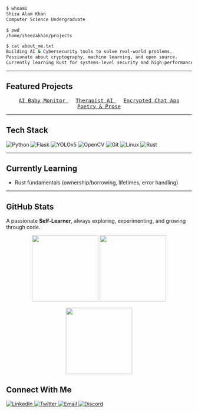 
```bash
$ whoami
Shiza Alam Khan
Computer Science Undergraduate 

$ pwd
/home/sheezakhan/projects

$ cat about_me.txt
Building AI & Cybersecurity tools to solve real-world problems.
Passionate about cryptography, machine learning, and open source.
Currently learning Rust for systems-level security and high-performance tooling.
````

---

## Featured Projects

<p align="center">
  <a href="https://github.com/SheezaAlam/AI-Powered-Baby-Monitoring-System" style="margin: 0 10px;">
    <kbd> AI Baby Monitor </kbd>
  </a>
  <a href="https://github.com/SheezaAlam/Therapist-Model" style="margin: 0 10px;">
    <kbd> Therapist AI </kbd>
  </a>
  <a href="https://github.com/SheezaAlam/encrypted_chatapp_using_RSA_AES_Python" style="margin: 0 10px;">
    <kbd> Encrypted Chat App </kbd>
  </a>
  <a href="https://github.com/SheezaAlam/poetry-prose" style="margin: 0 10px;">
    <kbd> Poetry & Prose </kbd>
  </a>
</p>

---

## Tech Stack

<p>
  <img alt="Python" src="https://img.shields.io/badge/Python-3776AB?style=for-the-badge&logo=python&logoColor=white" />
  <img alt="Flask" src="https://img.shields.io/badge/Flask-000000?style=for-the-badge&logo=flask&logoColor=white" />
  <img alt="YOLOv5" src="https://img.shields.io/badge/YOLOv5-00FFFF?style=for-the-badge&logo=opencv&logoColor=black" />
  <img alt="OpenCV" src="https://img.shields.io/badge/OpenCV-5C3EE8?style=for-the-badge&logo=opencv&logoColor=white" />
  <img alt="Git" src="https://img.shields.io/badge/Git-F05032?style=for-the-badge&logo=git&logoColor=white" />
  <img alt="Linux" src="https://img.shields.io/badge/Linux-FCC624?style=for-the-badge&logo=linux&logoColor=black" />
  <img alt="Rust" src="https://img.shields.io/badge/Rust-000000?style=for-the-badge&logo=rust&logoColor=white" />
</p>

---

## Currently Learning

* Rust fundamentals (ownership/borrowing, lifetimes, error handling)

---

## GitHub Stats

A passionate **Self-Learner**, always exploring, experimenting, and growing through code.

<p align="center">
  <img src="https://github-readme-stats.vercel.app/api?username=SheezaAlam&show_icons=true&theme=tokyonight&hide_border=true&count_private=true" height="180px"/>
  <img src="https://github-readme-streak-stats.herokuapp.com/?user=SheezaAlam&theme=tokyonight&hide_border=true" height="180px"/>
</p>

<p align="center">
  <img src="https://github-readme-stats.vercel.app/api/top-langs/?username=SheezaAlam&layout=compact&theme=tokyonight&hide_border=true" height="180px"/>
</p>

## Connect With Me

<p>
  <a href="https://www.linkedin.com/in/shiza-alam-khan-2b4313258/" target="_blank">
    <img src="https://img.shields.io/badge/LinkedIn-0A66C2?style=for-the-badge&logo=linkedin&logoColor=white" alt="LinkedIn" />
  </a>
  <a href="https://twitter.com/Khan_shizaalam" target="_blank">
    <img src="https://img.shields.io/badge/Twitter-1DA1F2?style=for-the-badge&logo=twitter&logoColor=white" alt="Twitter" />
  </a>
  <a href="mailto:shizaalam50@gmail.com" target="_blank">
    <img src="https://img.shields.io/badge/Email-D14836?style=for-the-badge&logo=gmail&logoColor=white" alt="Email" />
  </a>
  <a href="https://discord.com/channels/1409601307991343199/1409601608194719985" target="_blank">
    <img src="https://img.shields.io/badge/Discord-5865F2?style=for-the-badge&logo=discord&logoColor=white" alt="Discord" />
  </a>
</p>

